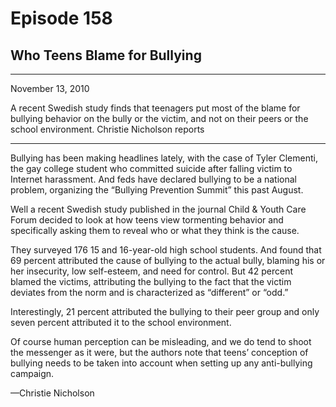 # Episode 158

## Who Teens Blame for Bullying

---

November 13, 2010

A recent Swedish study finds that teenagers put most of the blame for bullying behavior on the bully or the victim, and not on their peers or the school environment. Christie Nicholson reports

---

Bullying has been making headlines lately, with the case of Tyler Clementi, the gay college student who committed suicide after falling victim to Internet harassment. And feds have declared bullying to be a national problem, organizing the “Bullying Prevention Summit” this past August.

Well a recent Swedish study published in the journal Child & Youth Care Forum decided to look at how teens view tormenting behavior and specifically asking them to reveal who or what they think is the cause.

They surveyed 176 15 and 16-year-old high school students. And found that 69 percent attributed the cause of bullying to the actual bully, blaming his or her insecurity, low self-esteem, and need for control. But 42 percent blamed the victims, attributing the bullying to the fact that the victim deviates from the norm and is characterized as “different” or “odd.”

Interestingly, 21 percent attributed the bullying to their peer group and only seven percent attributed it to the school environment.

Of course human perception can be misleading, and we do tend to shoot the messenger as it were, but the authors note that teens’ conception of bullying needs to be taken into account when setting up any anti-bullying campaign.

—Christie Nicholson

